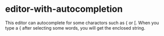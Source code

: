 # editor-with-autocompletion

This editor can autocomplete for some charactors such as  { or [.
When you type a { after selecting some words, you will get the enclosed string.
